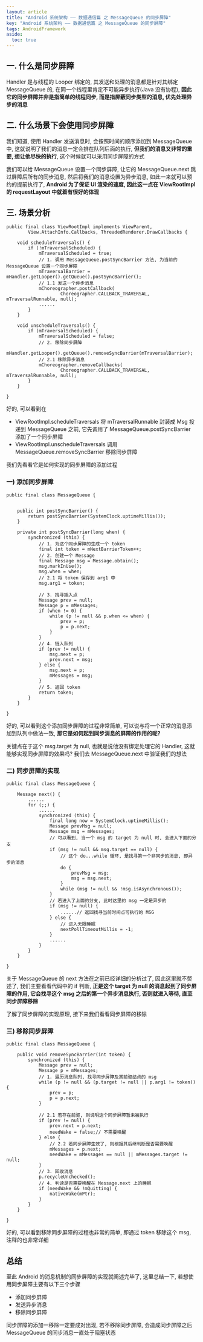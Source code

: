 ```yaml
---
layout: article
title: "Android 系统架构 —— 数据通信篇 之 MessageQueue 的同步屏障"
key: "Android 系统架构 —— 数据通信篇 之 MessageQueue 的同步屏障" 
tags: AndroidFramework
aside:
  toc: true
---
```


<!--more-->
## 一. 什么是同步屏障
Handler 是与线程的 Looper 绑定的, 其发送和处理的消息都是针对其绑定 MessageQueue 的, 在同一个线程里肯定不可能异步执行(Java 没有协程), **因此它的同步屏障并非是指简单的线程同步, 而是指屏蔽同步类型的消息, 优先处理异步的消息**

## 二. 什么场景下会使用同步屏障
我们知道, 使用 Handler 发送消息时, 会按照时间的顺序添加到 MessageQueue 中, 这就说明了我们的消息一定会排在队列后面的执行, **但我们的消息又非常的重要, 想让他尽快的执行**, 这个时候就可以采用同步屏障的方式

我们可以给 MessageQueue 设置一个同步屏障, 让它的 MessageQueue.next 跳过屏障后所有的同步消息, 然后将我们的消息设置为异步消息, 如此一来就可以预约的提前执行了, **Android 为了保证 UI 渲染的速度, 因此这一点在 ViewRootImpl 的 requestLayout 中就着有很好的体现**

<!--more-->

## 三. 场景分析
```
public final class ViewRootImpl implements ViewParent,
        View.AttachInfo.Callbacks, ThreadedRenderer.DrawCallbacks {
    
    void scheduleTraversals() {
        if (!mTraversalScheduled) {
            mTraversalScheduled = true;
            // 1. 调用 MessageQueue.postSyncBarrier 方法, 为当前的 MessageQueue 设置一个同步屏障
            mTraversalBarrier = mHandler.getLooper().getQueue().postSyncBarrier();
            // 1.1 发送一个异步消息
            mChoreographer.postCallback(
                    Choreographer.CALLBACK_TRAVERSAL, mTraversalRunnable, null);
            ......
        }
    }

    void unscheduleTraversals() {
        if (mTraversalScheduled) {
            mTraversalScheduled = false;
            // 2. 移除同步屏障
            mHandler.getLooper().getQueue().removeSyncBarrier(mTraversalBarrier);
            // 2.1 移除异步消息
            mChoreographer.removeCallbacks(
                    Choreographer.CALLBACK_TRAVERSAL, mTraversalRunnable, null);
        }
    }
                
}
```
好的, 可以看到在 
- ViewRootImpl.scheduleTraversals 将 mTraversalRunnable 封装成 Msg 投递到 MessageQueue 之前, 它先调用了 MessageQueue.postSyncBarrier 添加了一个同步屏障
- ViewRootImpl.unscheduleTraversals 调用 MessageQueue.removeSyncBarrier 移除同步屏障

我们先看看它是如何实现的同步屏障的添加过程

### 一) 添加同步屏障
```
public final class MessageQueue {
    
    
    public int postSyncBarrier() {
        return postSyncBarrier(SystemClock.uptimeMillis());
    }

    private int postSyncBarrier(long when) {
        synchronized (this) {
            // 1. 为这个同步屏障的生成一个 token
            final int token = mNextBarrierToken++;
            // 2. 创建一个 Message
            final Message msg = Message.obtain();
            msg.markInUse();
            msg.when = when;
            // 2.1 将 token 保存到 arg1 中
            msg.arg1 = token;
            
            // 3. 找寻插入点
            Message prev = null;
            Message p = mMessages;
            if (when != 0) {
                while (p != null && p.when <= when) {
                    prev = p;
                    p = p.next;
                }
            }
            // 4. 链入队列
            if (prev != null) { 
                msg.next = p;
                prev.next = msg;
            } else {
                msg.next = p;
                mMessages = msg;
            }
            // 5. 返回 token
            return token;
        }
    }
    
}
```
好的, 可以看到这个添加同步屏障的过程非常简单, 可以说与将一个正常的消息添加到队列中做法一致, **那它是如何起到同步消息的屏障的作用的呢?**

关键点在于这个 msg.target 为 null, 也就是说他没有绑定处理它的 Handler, 这就能够实现同步屏障的效果吗? 我们去  MessageQueue.next 中验证我们的想法

### 二) 同步屏障的实现
```
public final class MessageQueue {
    
    Message next() {
        ......
        for (;;) {
            ......
            synchronized (this) {
                final long now = SystemClock.uptimeMillis();
                Message prevMsg = null;
                Message msg = mMessages;
                // 可以看到, 当一个 msg 的 target 为 null 时, 会进入下面的分支
                if (msg != null && msg.target == null) {
                    // 这个 do...while 循环, 是找寻第一个非同步的消息, 即异步的消息
                    do {
                        prevMsg = msg;
                        msg = msg.next;
                    }
                    while (msg != null && !msg.isAsynchronous());
                }
                // 若进入了上面的分支, 此时这里的 msg 一定是异步的
                if (msg != null) {
                    ......// 返回找寻当前时间点可执行的 MSG
                } else {
                    // 进入无限睡眠
                    nextPollTimeoutMillis = -1;
                }
                ......
            }
        }
    }
    
}
```
关于 MessageQueue 的 next 方法在之前已经详细的分析过了, 因此这里就不赘述了, 我们主要看看代码中的 if 判断, **正是这个 target 为 null 的消息起到了同步屏障的作用, 它会找寻这个 msg 之后的第一个异步消息执行, 否则就进入等待, 直至同步屏障移除**

了解了同步屏障的实现原理, 接下来我们看看同步屏障的移除

### 三) 移除同步屏障
```
public final class MessageQueue {
    
    public void removeSyncBarrier(int token) {
        synchronized (this) {
            Message prev = null;
            Message p = mMessages;
            // 1. 遍历消息队列, 找寻同步屏障及其前驱结点的 msg
            while (p != null && (p.target != null || p.arg1 != token)) {
                prev = p;
                p = p.next;
            }
           
            // 2.1 若存在前驱, 则说明这个同步屏障暂未被执行
            if (prev != null) {
                prev.next = p.next;
                needWake = false;// 不需要唤醒
            } else {
                // 2.2 若同步屏障生效了, 则根据其后继判断是否需要唤醒
                mMessages = p.next;
                needWake = mMessages == null || mMessages.target != null;
            }
            // 3. 回收消息
            p.recycleUnchecked();
            // 4. 判读是否需要唤醒在 Message.next 上的睡眠
            if (needWake && !mQuitting) {
                nativeWake(mPtr);
            }
        }
    }
    
}
```
好的, 可以看到移除同步屏障的过程也非常的简单, 即通过 token 移除这个 msg, 注释的也非常详细

## 总结
至此 Android 的消息机制的同步屏障的实现就阐述完毕了, 这里总结一下, 若想使用同步屏障主要有以下三个步骤
- 添加同步屏障
- 发送异步消息
- 移除同步屏障

同步屏障的添加一移除一定要成对出现, 若不移除同步屏障, 会造成同步屏障之后 MessageQueue 的同步消息一直处于阻塞状态
